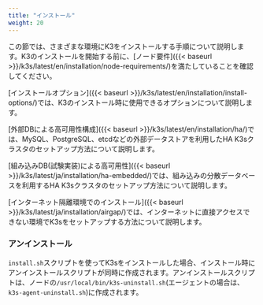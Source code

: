 ```yaml
---
title: "インストール"
weight: 20
---
```


この節では、さまざまな環境にK3をインストールする手順について説明します。K3のインストールを開始する前に、[ノード要件]({{< baseurl >}}/k3s/latest/en/installation/node-requirements/)を満たしていることを確認してください。

[インストールオプション]({{< baseurl >}}/k3s/latest/en/installation/install-options/)では、K3のインストール時に使用できるオプションについて説明します。


[外部DBによる高可用性構成]({{< baseurl >}}/k3s/latest/en/installation/ha/)では、MySQL、PostgreSQL、etcdなどの外部データストアを利用したHA K3sクラスタのセットアップ方法について説明します。

[組み込みDB(試験実装)による高可用性]({{< baseurl >}}/k3s/latest/ja/installation/ha-embedded/)では、組み込みの分散データベースを利用するHA K3sクラスタのセットアップ方法について説明します。

[インターネット隔離環境でのインストール]({{< baseurl >}}/k3s/latest/ja/installation/airgap/)では、インターネットに直接アクセスできない環境でK3sをセットアップする方法について説明します。

### アンインストール

`install.sh`スクリプトを使ってK3sをインストールした場合、インストール時にアンインストールスクリプトが同時に作成されます。アンインストールスクリプトは、ノードの`/usr/local/bin/k3s-uninstall.sh`(エージェントの場合は、`k3s-agent-uninstall.sh`)に作成されます。
